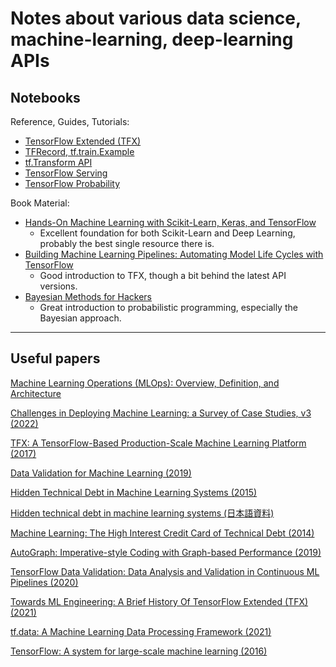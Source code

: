 # Notes about various data science, machine-learning, deep-learning APIs 


## Notebooks


Reference, Guides, Tutorials:

* [TensorFlow Extended (TFX)](/tfx)
* [TFRecord, tf.train.Example](/tf_record_tftrain)
* [tf.Transform API](/tf_transform)
* [TensorFlow Serving](/tf_server)
* [TensorFlow Probability](tf_probability)


Book Material:

* [Hands-On Machine Learning with Scikit-Learn, Keras, and TensorFlow](/book_hands_on)
	- Excellent foundation for both Scikit-Learn and Deep Learning, probably the best single resource there is.
* [Building Machine Learning Pipelines: Automating Model Life Cycles with TensorFlow](/book_building_ml_pipelines)
	- Good introduction to TFX, though a bit behind the latest API versions.
* [Bayesian Methods for Hackers](/book_probablistic_programming)
	- Great introduction to probabilistic programming, especially the Bayesian approach.

---

## Useful papers


[Machine Learning Operations (MLOps): Overview, Definition, and Architecture](https://arxiv.org/abs/2205.02302)

[Challenges in Deploying Machine Learning: a Survey of Case Studies, v3 (2022)](https://arxiv.org/abs/2011.09926)

[TFX: A TensorFlow-Based Production-Scale Machine Learning Platform (2017)](https://research.google/pubs/pub46484/)

[Data Validation for Machine Learning (2019)](https://research.google/pubs/pub47967/)

[Hidden Technical Debt in Machine Learning Systems (2015)](https://proceedings.neurips.cc/paper/2015/hash/86df7dcfd896fcaf2674f757a2463eba-Abstract.html)

[Hidden technical debt in machine learning systems (日本語資料)](https://www.slideshare.net/Gushi/hidden-technical-debt-in-machine-learning-systems)

[Machine Learning: The High Interest Credit Card of Technical Debt (2014)](https://research.google/pubs/pub43146/)

[AutoGraph: Imperative-style Coding with Graph-based Performance (2019)](https://research.google/pubs/pub47990/)

[TensorFlow Data Validation: Data Analysis and Validation in Continuous ML Pipelines (2020)](https://dl.acm.org/doi/abs/10.1145/3318464.3384707)

[Towards ML Engineering: A Brief History Of TensorFlow Extended (TFX) (2021)](https://arxiv.org/abs/2010.02013)

[tf.data: A Machine Learning Data Processing Framework (2021)](https://arxiv.org/abs/2101.12127)

[TensorFlow: A system for large-scale machine learning (2016)](https://arxiv.org/abs/1605.08695)


